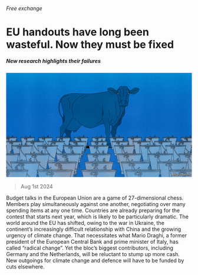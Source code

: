 ###### Free exchange

# EU handouts have long been wasteful. Now they must be fixed 

##### New research highlights their failures 

![image](images/20240803_FND000.jpg) 

> Aug 1st 2024 

Budget talks in the European Union are a game of 27-dimensional chess. Members play simultaneously against one another, negotiating over many spending items at any one time. Countries are already preparing for the contest that starts next year, which is likely to be particularly dramatic. The world around the EU has shifted, owing to the war in Ukraine, the continent’s increasingly difficult relationship with China and the growing urgency of climate change. That necessitates what Mario Draghi, a former president of the European Central Bank and prime minister of Italy, has called “radical change”. Yet the bloc’s biggest contributors, including Germany and the Netherlands, will be reluctant to stump up more cash. New outgoings for climate change and defence will have to be funded by cuts elsewhere. 

